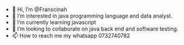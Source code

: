 - 👋 Hi, I’m @Franscinah
- 👀 I’m interested in java programming language and data analyst.
- 🌱 I’m currently learning javascript
- 💞️ I’m looking to collaborate on java back end and software testing.
- 📫 How to reach me my whatsapp 0732740782

<!---
Franscinah/Franscinah is a ✨ special ✨ repository because its `README.md` (this file) appears on your GitHub profile.
You can click the Preview link to take a look at your changes.
--->
